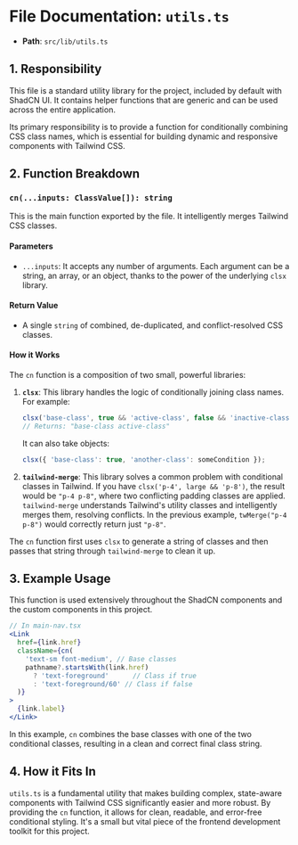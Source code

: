 
# File Documentation: `utils.ts`

-   **Path**: `src/lib/utils.ts`

## 1. Responsibility

This file is a standard utility library for the project, included by default with ShadCN UI. It contains helper functions that are generic and can be used across the entire application.

Its primary responsibility is to provide a function for conditionally combining CSS class names, which is essential for building dynamic and responsive components with Tailwind CSS.

## 2. Function Breakdown

### `cn(...inputs: ClassValue[]): string`

This is the main function exported by the file. It intelligently merges Tailwind CSS classes.

#### Parameters
-   `...inputs`: It accepts any number of arguments. Each argument can be a string, an array, or an object, thanks to the power of the underlying `clsx` library.

#### Return Value
-   A single `string` of combined, de-duplicated, and conflict-resolved CSS classes.

#### How it Works
The `cn` function is a composition of two small, powerful libraries:
1.  **`clsx`**: This library handles the logic of conditionally joining class names. For example:
    ```javascript
    clsx('base-class', true && 'active-class', false && 'inactive-class');
    // Returns: "base-class active-class"
    ```
    It can also take objects:
    ```javascript
    clsx({ 'base-class': true, 'another-class': someCondition });
    ```
2.  **`tailwind-merge`**: This library solves a common problem with conditional classes in Tailwind. If you have `clsx('p-4', large && 'p-8')`, the result would be `"p-4 p-8"`, where two conflicting padding classes are applied. `tailwind-merge` understands Tailwind's utility classes and intelligently merges them, resolving conflicts. In the previous example, `twMerge("p-4 p-8")` would correctly return just `"p-8"`.

The `cn` function first uses `clsx` to generate a string of classes and then passes that string through `tailwind-merge` to clean it up.

## 3. Example Usage

This function is used extensively throughout the ShadCN components and the custom components in this project.

```jsx
// In main-nav.tsx
<Link
  href={link.href}
  className={cn(
    'text-sm font-medium', // Base classes
    pathname?.startsWith(link.href)
      ? 'text-foreground'      // Class if true
      : 'text-foreground/60' // Class if false
  )}
>
  {link.label}
</Link>
```
In this example, `cn` combines the base classes with one of the two conditional classes, resulting in a clean and correct final class string.

## 4. How it Fits In

`utils.ts` is a fundamental utility that makes building complex, state-aware components with Tailwind CSS significantly easier and more robust. By providing the `cn` function, it allows for clean, readable, and error-free conditional styling. It's a small but vital piece of the frontend development toolkit for this project.
